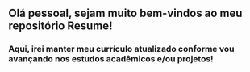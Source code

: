 ## Olá pessoal, sejam muito bem-vindos ao meu repositório Resume!


### Aqui, irei manter meu currículo atualizado conforme vou avançando nos estudos acadêmicos e/ou projetos!


